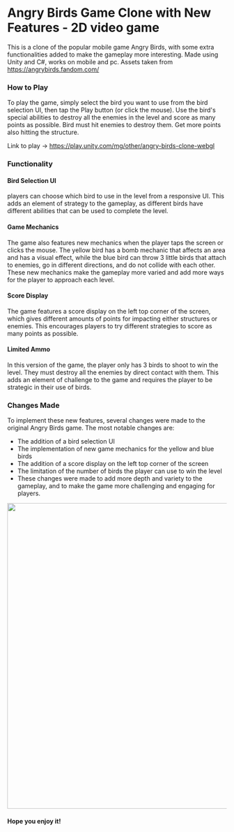 # Angry Birds Game Clone with New Features - 2D video game
This is a clone of the popular mobile game Angry Birds, with some extra functionalities added to make the gameplay more interesting. Made using Unity and C#, works on mobile and pc. Assets taken from https://angrybirds.fandom.com/

### How to Play ###
To play the game, simply select the bird you want to use from the bird selection UI, then tap the Play button (or click the mouse). Use the bird's special abilities to destroy all the enemies in the level and score as many points as possible. Bird must hit enemies to destroy them. Get more points also hitting the structure.

Link to play -> https://play.unity.com/mg/other/angry-birds-clone-webgl 

### Functionality ###
#### Bird Selection UI ####
players can choose which bird to use in the level from a responsive UI. This adds an element of strategy to the gameplay, as different birds have different abilities that can be used to complete the level.

#### Game Mechanics ####
The game also features new mechanics when the player taps the screen or clicks the mouse. The yellow bird has a bomb mechanic that affects an area and has a visual effect, while the blue bird can throw 3 little birds that attach to enemies, go in different directions, and do not collide with each other. These new mechanics make the gameplay more varied and add more ways for the player to approach each level.

#### Score Display ####
The game features a score display on the left top corner of the screen, which gives different amounts of points for impacting either structures or enemies. This encourages players to try different strategies to score as many points as possible.

#### Limited Ammo ####
In this version of the game, the player only has 3 birds to shoot to win the level. They must destroy all the enemies by direct contact with them. This adds an element of challenge to the game and requires the player to be strategic in their use of birds.

### Changes Made ###
To implement these new features, several changes were made to the original Angry Birds game. The most notable changes are:

- The addition of a bird selection UI
- The implementation of new game mechanics for the yellow and blue birds
- The addition of a score display on the left top corner of the screen
- The limitation of the number of birds the player can use to win the level
- These changes were made to add more depth and variety to the gameplay, and to make the game more challenging and engaging for players.

<img src = "https://user-images.githubusercontent.com/83715511/229176366-487a17ab-5206-446e-9d9e-0f780262351f.png" width = "700">

#### Hope you enjoy it! ####

